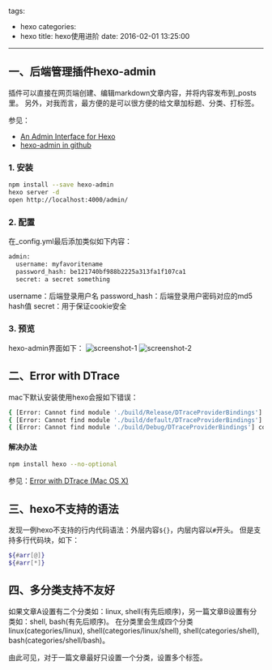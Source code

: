 tags:
  - hexo
categories:
  - hexo
title: hexo使用进阶
date: 2016-02-01 13:25:00
---


## 一、后端管理插件hexo-admin
插件可以直接在网页端创建、编辑markdown文章内容，并将内容发布到_posts里。
另外，对我而言，最方便的是可以很方便的给文章加标题、分类、打标签。

参见：
 - [An Admin Interface for Hexo](http://jaredforsyth.com/hexo-admin/)
 - [hexo-admin in github](https://github.com/jaredly/hexo-admin)

### 1. 安装
``` bash
npm install --save hexo-admin
hexo server -d
open http://localhost:4000/admin/
```

### 2. 配置
在_config.yml最后添加类似如下内容：
``` xml
admin:
  username: myfavoritename
  password_hash: be121740bf988b2225a313fa1f107ca1
  secret: a secret something
```

username：后端登录用户名
password_hash：后端登录用户密码对应的md5 hash值
secret：用于保证cookie安全

### 3. 预览
hexo-admin界面如下：
![screenshot-1](https://github.com/jaredly/hexo-admin/raw/master/docs/pasted-0.png?raw=true)
![screenshot-2](https://raw.githubusercontent.com/jaredly/hexo-admin/master/docs/pasted-1.png)

<!-- more -->


## 二、Error with DTrace
mac下默认安装使用hexo会报如下错误：
``` bash
{ [Error: Cannot find module './build/Release/DTraceProviderBindings'] code: 'MODULE_NOT_FOUND' }
{ [Error: Cannot find module './build/default/DTraceProviderBindings'] code: 'MODULE_NOT_FOUND' }
{ [Error: Cannot find module './build/Debug/DTraceProviderBindings'] code: 'MODULE_NOT_FOUND' }
```

#### 解决办法
``` bash
npm install hexo --no-optional
```

参见：[Error with DTrace (Mac OS X)](https://hexo.io/docs/troubleshooting.html#Error_with_DTrace__28Mac_OS_X_29)


## 三、hexo不支持的语法
发现一例hexo不支持的行内代码语法：外层内容`${}`，内层内容以`#`开头。
但是支持多行代码块，如下：
``` bash
${#arr[@]}
${#arr[*]}
```


## 四、多分类支持不友好
如果文章A设置有二个分类如：linux, shell(有先后顺序)，另一篇文章B设置有分类如：shell, bash(有先后顺序)。
在分类里会生成四个分类linux(categories/linux), shell(categories/linux/shell), shell(categories/shell), bash(categories/shell/bash)。

由此可见，对于一篇文章最好只设置一个分类，设置多个标签。
